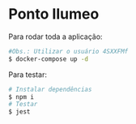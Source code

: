 # Ponto Ilumeo

Para rodar toda a aplicação:

```bash
#Obs.: Utilizar o usuário 4SXXFMf
$ docker-compose up -d
```

Para testar:

```bash
# Instalar dependências
$ npm i
# Testar
$ jest
```
